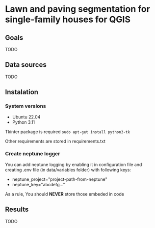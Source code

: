 # Lawn and paving segmentation for single-family houses for QGIS

## Goals

TODO


## Data sources

TODO 


## Instalation

### System versions
 - Ubuntu 22.04
 - Python 3.11

Tkinter package is required
```sudo apt-get install python3-tk```

Other requirements are stored in requirements.txt

### Create neptune logger
You can add neptune logging by enabling it in configuration file and creating .env file (in data/variables folder) with following keys:
- neptune_project="project-path-from-neptune"
- neptune_key="abcdefg..."

As a rule, You should **NEVER** store those embeded in code

## Results

TODO

## 
